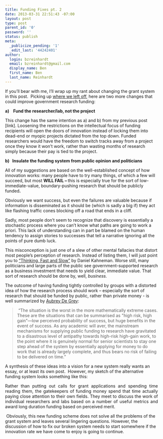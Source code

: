 ```yaml
---
title: Funding Fixes pt. 2
date: 2013-03-31 22:51:43 -07:00
layout: post
type: post
parent_id: '0'
password: ''
status: publish
meta:
  _publicize_pending: '1'
  _edit_last: '44242401'
author:
  login: bzreinhardt
  email: bzreinhardt@gmail.com
  display_name: Ben
  first_name: Ben
  last_name: Reinhardt
---
```


<p>If you’ll bear with me, I’ll wrap up my rant about changing the grant system in this post.  Picking up <a href="http://http://benjaminreinhardt.wordpress.com/2013/03/27/funding-fixes-pt-1/" target="_blank">where we left off</a>, here are two more changes that could improve government research funding:</p>
<p><strong>a)    Fund the researcher/lab, not the project</strong></p>
<p>This change has the same intention as a) and b) from my previous post [link]. Loosening the restrictions on the intellectual focus of funding recipients will open the doors of innovation instead of locking them into dead-end or myopic projects dictated from the top down. Funded researchers would have the freedom to switch tracks away from a project once they know it won’t work, rather than wasting months of research simply because their pay is tied to the project.</p>
<p><strong>b)   Insulate the funding system from public opinion and politicians</strong></p>
<p>All of my suggestions are based on the well-established concept of how innovation works: many people have to try many things, of which a few will succeed, but most <b>WILL FAIL – </b>this is especially true for the sort of low-immediate-value, boundary-pushing research that should be publicly funded<b>. </b></p>
<p>Obviously we want success, but even the failures are valuable because if information is disseminated as it should be (which is sadly a big if) they act like flashing traffic cones blocking off a road that ends in a cliff.</p>
<p>Sadly, most people don’t seem to recognize that discovery is essentially a stochastic process where you can’t know what paths are going to work a priori. This lack of understanding can in part be blamed on the human tendency to assign stories to successes that tell a narrative ignoring all the points of pure dumb luck.</p>
<p>This misconception is just one of a slew of other mental fallacies that distort most people’s perception of research. Instead of listing them, I will just point you to <a href="http://www.amazon.com/Thinking-Fast-Slow-Daniel-Kahneman/dp/0374275637" target="_blank">“Thinking, Fast and Slow”</a> by Daniel Kahneman. Worse still, many politicians and large parts of the public see government-supported research as a business investment that needs to yield clear, immediate value. That sort of research should be done by, well, <i>business.</i></p>
<p>The outcome of having funding tightly controlled by groups with a distorted idea of how the research process should work – especially the sort of research that should be funded by public, rather than private money - is well summarized by <a href="http://en.wikipedia.org/wiki/Aubrey_de_grey" target="_blank">Aubrey De Grey</a>:</p>
<blockquote><p> “The situation is the worst in the more mathematically extreme cases. These are the situations that can be summarised as "high risk, high gain"—low perceived probability of success, but huge benefits in the event of success. As any academic will aver, the mainstream mechanisms for supplying public funding to research have gravitated to a disastrous level of antipathy towards high-risk high-gain work, to the point where it is genuinely normal for senior scientists to stay one step ahead of the system by essentially applying for money to do work that is already largely complete, and thus bears no risk of failing to be delivered on time.”</p></blockquote>
<p>A synthesis of these ideas into a vision for a new system really wants an essay, or at least its own post.  However, my sketch of the alternative funding system looks something like this:</p>
<p style="text-align:justify;">Rather than putting out calls for grant applications and spending time reading them, the gatekeepers of funding money spend that time actually paying close attention to their own fields. They meet to discuss the work of individual researchers and labs based on a number of useful metrics and award long duration funding based on perceived merit.</p>
<p> Obviously, this new funding scheme does not solve all the problems of the grant system and leaves several lingering questions. However, the discussion of how to fix our broken system needs to start somewhere if the innovation rate we have come to enjoy is going to continue.</p>
